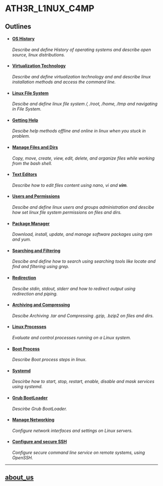 # ATH3R_L1NUX_C4MP

## Outlines

- #### [OS History](./OS_History/README.md)

  _Describe and define History of operating systems and describe open source, linux distributions._

- #### [Virtualization Technology](./Virtualization_Technology/README.md)

  _Describe and define virtualization technology and and describe linux installation methods and access the command line._

- #### [Linux File System](./Linux_File_System/README.md)

  _Descibe and define linux file system /, /root, /home, /tmp and navigating in File System._

- #### [Getting Help](./Getting_Help/README.md)

  _Descibe help methods offline and online in linux when you stuck in problem._

- #### [Manage Files and Dirs](./Manage_Files_and_Dirs/README.md)

  _Copy, move, create, view, edit, delete, and organize files while working from the bash shell._

- #### [Text Editors](./Text_Editors/README.md)

  _Describe how to edit files content using nano, vi and **vim**._

- #### [Users and Permissions](./Users_and_Permissions/README.md)

  _Descibe and define linux users and groups administration and descibe how set linux file system permissions on files and dirs._

- #### [Package Manager](./Package_Manager/README.md)

  _Download, install, update, and manage software packages using rpm and yum._

- #### [Searching and Filtering](./Searching_and_Filtering/README.md)

  _Descibe and define how to search using searching tools like locate and find and filtering using grep._

- #### [Redirection](./Redirection/README.md)

  _Descibe stdin, stdout, stderr and how to redirect output using redirection and piping._

- #### [Archiving and Compressing](./Archiving_and_Compressing/README.md)

  _Descibe Archiving .tar and Compressing .gzip, .bzip2 on files and dirs._

- #### [Linux Processes](./Linux_Processes/README.md)

  _Evaluate and control processes running on a Linux system._

- #### [Boot Process](./Boot_Process/README.md)

  _Describe Boot process steps in linux._

- #### [Systemd](./Systemd/README.md)

  _Descirbe how to start, stop, restart, enable, disable and mask services using systemd._

- #### [Grub BootLoader](./Grub_BootLoader/README.md)

  _Descirbe Grub BootLoader._

- #### [Manage Networking](./Manage_Networking/README.md)

  _Configure network interfaces and settings on Linux servers._

- #### [Configure and secure SSH](./Configure_and_Secure_SSH/README.md)

  _Configure secure command line service on remote systems, using OpenSSH._

---

## [about_us](./about/README.md)

